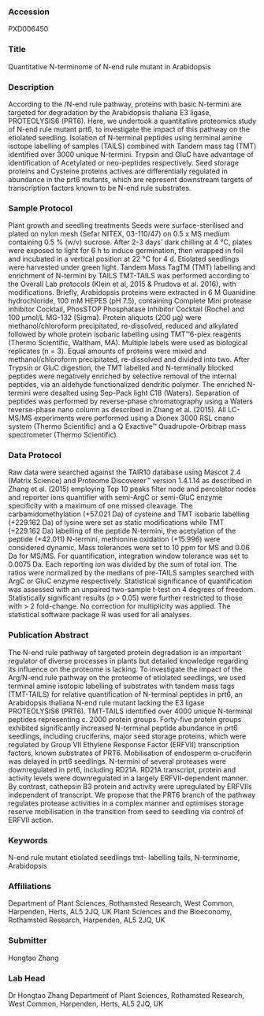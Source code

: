 ### Accession
PXD006450

### Title
Quantitative N-terminome of N-end rule mutant in Arabidopsis

### Description
According to the /N-end rule pathway, proteins with basic N-termini are targeted for degradation by the Arabidopsis thaliana E3 ligase, PROTEOLYSIS6 (PRT6). Here, we undertook a quantitative proteomics study of N-end rule mutant prt6, to investigate the impact of this pathway on the etiolated seedling. Isolation of N-terminal peptides using terminal amine isotope labelling of samples (TAILS) combined with Tandem mass tag (TMT) identified over 3000 unique N-termini. Trypsin and GluC have advantage of identification of Acetylated or neo-peptides respectively. Seed storage proteins and Cysteine proteins actives are differentially regulated in abundance in the prt6 mutants, which are represent downstream targets of transcription factors known to be N-end rule substrates.

### Sample Protocol
Plant growth and seedling treatments  Seeds were surface-sterilised and plated on nylon mesh (Sefar NITEX, 03-110/47) on 0.5 x MS medium containing 0.5 % (w/v) sucrose. After 2-3 days’ dark chilling at 4 °C, plates were exposed to light for 6 h to induce germination, then wrapped in foil and incubated in a vertical position at 22 °C for 4 d. Etiolated seedlings were harvested under green light.  Tandem Mass TagTM (TMT) labelling and enrichment of N-termini by TAILS TMT-TAILS was performed according to the Overall Lab protocols (Klein et al, 2015 & Prudova et al. 2016), with modifications. Briefly, Arabidopsis proteins were extracted in 6 M Guanidine hydrochloride, 100 mM HEPES (pH 7.5), containing Complete Mini protease inhibitor Cocktail, PhosSTOP Phosphatase Inhibitor Cocktail (Roche) and 100 µmol/L MG-132 (Sigma).  Protein aliquots (200 µg) were methanol/chloroform precipitated, re-dissolved, reduced and alkylated followed by whole protein isobaric labelling using TMT™6-plex reagents (Thermo Scientific, Waltham, MA). Multiple labels were used as biological replicates (n = 3). Equal amounts of proteins were mixed and methanol/chloroform precipitated, re-dissolved and divided into two.  After Trypsin or GluC digestion, the TMT labelled and N-terminally blocked peptides were negatively enriched by selective removal of the internal peptides, via an aldehyde functionalized dendritic polymer. The enriched N-termini were desalted using Sep-Pack light C18 (Waters). Separation of peptides was performed by reverse-phase chromatography using a Waters reverse-phase nano column as described in Zhang et al. (2015). All LC-MS/MS experiments were performed using a Dionex 3000 RSL cnano system (Thermo Scientific) and a Q Exactive™ Quadrupole-Orbitrap mass spectrometer (Thermo Scientific).

### Data Protocol
Raw data were searched against the TAIR10 database using Mascot 2.4 (Matrix Science) and Proteome Discoverer™ version 1.4.1.14 as described in Zhang et al. (2015) employing Top 10 peaks filter node and percolator nodes and reporter ions quantifier with semi-ArgC or semi-GluC enzyme specificity with a maximum of one missed cleavage. The carbamidomethylation (+57.021 Da) of cysteine and TMT isobaric labelling (+229.162 Da) of lysine were set as static modifications while TMT (+229.162 Da) labelling of the peptide N-termini, the acetylation of the peptide (+42.011) N-termini, methionine oxidation (+15.996) were considered dynamic. Mass tolerances were set to 10 ppm for MS and 0.06 Da for MS/MS. For quantification, integration window tolerance was set to 0.0075 Da. Each reporting ion was divided by the sum of total ion. The ratios were normalized by the medians of pre-TAILS samples searched with ArgC or GluC enzyme respectively. Statistical significance of quantification was assessed with an unpaired two-sample t-test on 4 degrees of freedom. Statistically significant results (p > 0.05) were further restricted to those with > 2 fold-change. No correction for multiplicity was applied. The statistical software package R was used for all analyses.

### Publication Abstract
The N-end rule pathway of targeted protein degradation is an important regulator of diverse processes in plants but detailed knowledge regarding its influence on the proteome is lacking. To investigate the impact of the Arg/N-end rule pathway on the proteome of etiolated seedlings, we used terminal amine isotopic labelling of substrates with tandem mass tags (TMT-TAILS) for relative quantification of N-terminal peptides in prt6, an Arabidopsis thaliana N-end rule mutant lacking the E3 ligase PROTEOLYSIS6 (PRT6). TMT-TAILS identified over 4000 unique N-terminal peptides representing c. 2000 protein groups. Forty-five protein groups exhibited significantly increased N-terminal peptide abundance in prt6 seedlings, including cruciferins, major seed storage proteins, which were regulated by Group VII Ethylene Response Factor (ERFVII) transcription factors, known substrates of PRT6. Mobilisation of endosperm &#x3b1;-cruciferin was delayed in prt6 seedlings. N-termini of several proteases were downregulated in prt6, including RD21A. RD21A transcript, protein and activity levels were downregulated in a largely ERFVII-dependent manner. By contrast, cathepsin B3 protein and activity were upregulated by ERFVIIs independent of transcript. We propose that the PRT6 branch of the pathway regulates protease activities in a complex manner and optimises storage reserve mobilisation in the transition from seed to seedling via control of ERFVII action.

### Keywords
N-end rule mutant etiolated seedlings tmt- labelling tails, N-terminome, Arabidopsis

### Affiliations
Department of Plant Sciences, Rothamsted Research, West  Common,  Harpenden, Herts, AL5 2JQ, UK
Plant Sciences and the Bioeconomy, Rothamsted Research, Harpenden, AL5 2JQ, UK

### Submitter
Hongtao Zhang

### Lab Head
Dr Hongtao Zhang
Department of Plant Sciences, Rothamsted Research, West  Common,  Harpenden, Herts, AL5 2JQ, UK


